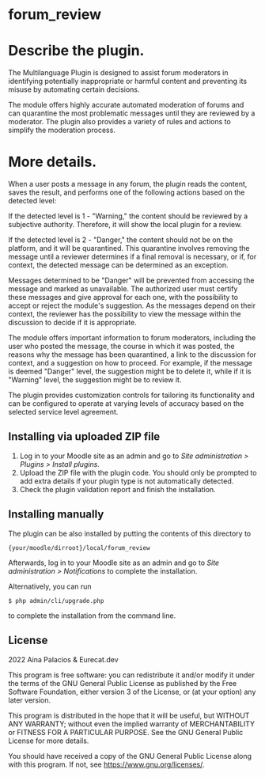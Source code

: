 # forum_review #

# Describe the plugin.

The Multilanguage Plugin is designed to assist forum moderators in identifying potentially inappropriate or harmful content and preventing its misuse by automating certain decisions.

The module offers highly accurate automated moderation of forums and can quarantine the most problematic messages until they are reviewed by a moderator. The plugin also provides a variety of rules and actions to simplify the moderation process.


# More details.

When a user posts a message in any forum, the plugin reads the content, saves the result, and performs one of the following actions based on the detected level:

If the detected level is 1 - "Warning," the content should be reviewed by a subjective authority. Therefore, it will show the local plugin for a review.

If the detected level is 2 - "Danger," the content should not be on the platform, and it will be quarantined. This quarantine involves removing the message until a reviewer determines if a final removal is necessary, or if, for context, the detected message can be determined as an exception.

Messages determined to be "Danger" will be prevented from accessing the message and marked as unavailable. The authorized user must certify these messages and give approval for each one, with the possibility to accept or reject the module's suggestion. As the messages depend on their context, the reviewer has the possibility to view the message within the discussion to decide if it is appropriate.

The module offers important information to forum moderators, including the user who posted the message, the course in which it was posted, the reasons why the message has been quarantined, a link to the discussion for context, and a suggestion on how to proceed. For example, if the message is deemed "Danger" level, the suggestion might be to delete it, while if it is "Warning" level, the suggestion might be to review it.

The plugin provides customization controls for tailoring its functionality and can be configured to operate at varying levels of accuracy based on the selected service level agreement.


## Installing via uploaded ZIP file ##

1. Log in to your Moodle site as an admin and go to _Site administration >
   Plugins > Install plugins_.
2. Upload the ZIP file with the plugin code. You should only be prompted to add
   extra details if your plugin type is not automatically detected.
3. Check the plugin validation report and finish the installation.

## Installing manually ##

The plugin can be also installed by putting the contents of this directory to

    {your/moodle/dirroot}/local/forum_review

Afterwards, log in to your Moodle site as an admin and go to _Site administration >
Notifications_ to complete the installation.

Alternatively, you can run

    $ php admin/cli/upgrade.php

to complete the installation from the command line.

## License ##

2022 Aina Palacios & Eurecat.dev

This program is free software: you can redistribute it and/or modify it under
the terms of the GNU General Public License as published by the Free Software
Foundation, either version 3 of the License, or (at your option) any later
version.

This program is distributed in the hope that it will be useful, but WITHOUT ANY
WARRANTY; without even the implied warranty of MERCHANTABILITY or FITNESS FOR A
PARTICULAR PURPOSE.  See the GNU General Public License for more details.

You should have received a copy of the GNU General Public License along with
this program.  If not, see <https://www.gnu.org/licenses/>.
